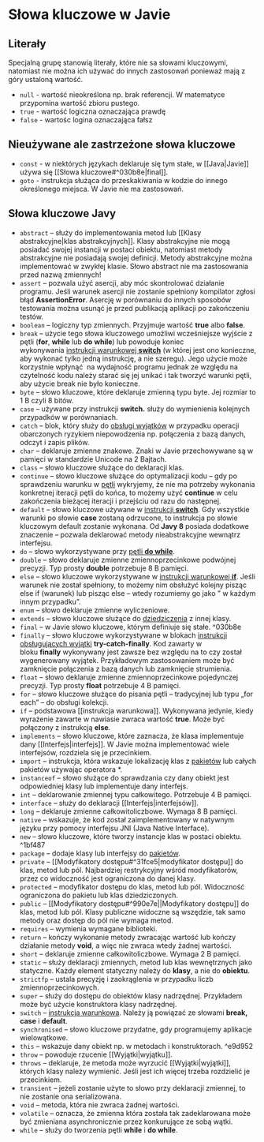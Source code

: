 # Słowa kluczowe w Javie
## Literały
Specjalną grupę stanowią literały, które nie sa słowami kluczowymi, natomiast nie można ich używać do innych zastosowań ponieważ mają z góry ustaloną wartość.
- `null` - wartość nieokreślona np. brak referencji. W matematyce przypomina wartość zbioru pustego.
- `true` - wartość logiczna oznaczająca prawdę
- `false` - wartośc logina oznaczająca fałsz
## Nieużywane ale zastrzeżone słowa kluczowe
- `const` - w niektórych językach deklaruje się tym stałe, w [[Java|Javie]] używa się [[Słowa kluczowe#^030b8e|final]].
- `goto` - instrukcja służąca do przeskakiwania w kodzie do innego określonego miejsca. W Javie nie ma zastosowań.
## Słowa kluczowe Javy
-   `abstract` – służy do implementowania metod lub [[Klasy abstrakcyjne|klas abstrakcyjnych]]. Klasy abstrakcyjne nie mogą posiadać swojej instancji w postaci obiektu, natomiast metody abstrakcyjne nie posiadają swojej definicji. Metody abstrakcyjne można implementować w zwykłej klasie. Słowo abstract nie ma zastosowania przed nazwą zmiennych!
-   `assert` – pozwala użyć asercji, aby móc skontrolować działanie programu. Jeśli warunek asercji nie zostanie spełniony kompilator zgłosi błąd **AssertionError**. Asercję w porównaniu do innych sposobów testowania można usunąć je przed publikacją aplikacji po zakończeniu testów.
-   `boolean` – logiczny typ zmiennych. Przyjmuje wartość **true** albo **false**.
-   `break` – użycie tego słowa kluczowego umożliwi wcześniejsze wyjście z pętli (**for**, **while** lub **do** **while**) lub powoduje koniec wykonywania [instrukcji warunkowej **switch**](https://programistajava.pl/java-petle-i-przeplyw-sterowania/) (w której jest ono konieczne, aby wykonać tylko jedną instrukcję, a nie szeregu). Jego użycie może korzystnie wpłynąć  na wydajność programu jednak ze względu na czytelność kodu należy starać się jej unikać i tak tworzyć warunki pętli, aby użycie break nie było konieczne.
-   `byte` – słowo kluczowe, które deklaruje zmienną typu byte. Jej rozmiar to 1 B czyli 8 bitów.
-   `case` – używane przy instrukcji **switch.** służy do wymienienia kolejnych przypadków w porównaniach.
-   `catch` – blok, który służy do [obsługi wyjątków](https://programistajava.pl/wyjatki-rzucanie-i-przechwytywanie/) w przypadku operacji obarczonych ryzykiem niepowodzenia np. połączenia z bazą danych, odczyt i zapis plików.
-   `char` – deklaruje zmienne znakowe. Znaki w Javie przechowywane są w pamięci w standardzie Unicode na 2 Bajtach.
-   `class` – słowo kluczowe służące do deklaracji klas.
-   `continue` – słowo kluczowe służące do optymalizacji kodu – gdy po sprawdzeniu warunku w [pętli](https://programistajava.pl/java-petle-i-przeplyw-sterowania/) wykryjemy, że nie ma potrzeby wykonania konkretnej iteracji pętli do końca, to możemy użyć **continue** w celu zakończenia bieżącej iteracji i przejściu od razu do następnej.
-   `default` – słowo kluczowe używane w [instrukcji **switch**](https://programistajava.pl/java-petle-i-przeplyw-sterowania/). Gdy wszystkie warunki po słowie **case** zostaną odrzucone, to instrukcja po słowie kluczowym default zostanie wykonana. Od **Javy 8** posiada dodatkowe znaczenie – pozwala deklarować metody nieabstrakcyjne wewnątrz interfejsu.
-   `do` – słowo wykorzystywane przy [pętli **do while**](https://programistajava.pl/java-petle-i-przeplyw-sterowania/).
-   `double` – słowo deklaruje zmienne zmiennoprzecinkowe podwójnej precyzji. Typ prosty **double** potrzebuje 8 B pamięci.
-   `else` – słowo kluczowe wykorzystywane w [instrukcji warunkowej **if**](https://programistajava.pl/java-petle-i-przeplyw-sterowania/). Jeśli warunek nie został spełniony, to możemy nim obsłużyć kolejny pisząc else if (warunek) lub pisząc else – wtedy rozumiemy go jako ” w każdym innym przypadku”.
-   `enum` – słowo deklaruje zmienne wyliczeniowe.
-   `extends` – słowo kluczowe służące do [dziedziczenia](https://programistajava.pl/programowanie-obiektowe-dziedziczenie/) z innej klasy.
-   `final` – w Javie słowo kluczowe, którym definiuje się stałe. ^030b8e
-   `finally` – słowo kluczowe wykorzystywane w blokach [instrukcji obsługujących wyjątki](https://programistajava.pl/wyjatki-rzucanie-i-przechwytywanie/) **try-catch-finally**. Kod zawarty w bloku **finally** wykonywany jest zawsze bez względu na to czy został wygenerowany wyjątek. Przykładowym zastosowaniem może być zamknięcie połączenia z bazą danych lub zamknięcie strumienia.
-   `float` – słowo deklaruje zmienne zmiennoprzecinkowe pojedynczej precyzji. Typ prosty **float** potrzebuje 4 B pamięci.
-   `for` – słowo kluczowe służące do pisania pętli – tradycyjnej lub typu „for each” – do obsługi kolekcji.
-   `if` – podstawowa [[instrukcja warunkowa]]. Wykonywana jedynie, kiedy wyrażenie zawarte w nawiasie zwraca wartość **true**. Może być połączony z instrukcją **else**.
-   `implements` – słowo kluczowe, które zaznacza, że klasa implementuje dany [[Interfejs|interfejs]]. W Javie można implementować wiele interfejsów, rozdziela się je przecinkiem.
-   `import` – instrukcja, która wskazuje lokalizację klas z [pakietów](https://programistajava.pl/programowanie-obiektowe-w-javie-modyfikatory-dostepu-pakiety/) lub całych pakietów używając operatora *.
-   `instanceof` – słowo służące do sprawdzania czy dany obiekt jest odpowiedniej klasy lub implementuje dany interfejs.
-   `int` – deklarowanie zmiennej typu całkowitego. Potrzebuje 4 B pamięci.
-   `interface` – służy do deklaracji [[Interfejs|interfejsów]].
-   `long` – deklaruje zmienne całkowitoliczbowe. Wymaga 8 B pamięci.
-   `native` – wskazuje, że kod został zaimplementowany w natywnym języku przy pomocy interfejsu JNI (Java Native Interface).
-   `new` – słowo kluczowe, które tworzy instancje klas w postaci obiektu. ^1bf487
-   `package` – dodaje klasy lub interfejsy do [pakietów](https://programistajava.pl/programowanie-obiektowe-w-javie-modyfikatory-dostepu-pakiety/).
-   `private` – [[Modyfikatory dostępu#^31fce5|modyfikator dostępu]] do klas, metod lub pól. Najbardziej restrykcyjny wśród modyfikatorów, przez co widoczność jest ograniczona do danej klasy.
-   `protected` – modyfikator dostępu do klas, metod lub pól. Widoczność ograniczona do pakietu lub klas dziedziczonych.
-   `public` – [[Modyfikatory dostępu#^990e7e||Modyfikatory dostępu]] do klas, metod lub pól. Klasy publiczne widoczne są wszędzie, tak samo metody oraz dostęp do pól nie wymaga metod.
-   `requires` – wymienia wymagane biblioteki.
-   `return` – kończy wykonanie metody zwracając wartość lub kończy działanie metody **void**, a więc nie zwraca wtedy żadnej wartości.
-   `short` – deklaruje zmienne całkowitoliczbowe. Wymaga 2 B pamięci.
-   `static` – służy deklaracji zmiennych, metod lub klas wewnętrznych jako statyczne. Każdy element statyczny należy do **klasy**, a nie do **obiektu**.
-   `strictfp` – ustala precyzję i zaokrąglenia w przypadku liczb zmiennoprzecinkowych.
-   `super` – służy do dostępu do obiektów klasy nadrzędnej. Przykładem może być użycie konstruktora klasy nadrzędnej.
-   `switch` – [instrukcja warunkowa](https://programistajava.pl/java-petle-i-przeplyw-sterowania/). Należy ją powiązać ze słowami **break, case** i **default**.
-   `synchronised` – słowo kluczowe przydatne, gdy programujemy aplikacje wielowątkowe.
-   `this` – wskazuje dany obiekt np. w metodach i konstruktorach. ^e9d952
-   `throw` – powoduje rzucenie [[Wyjątki|wyjątku]].
-   `throws` – deklaruje, że metoda może wyrzucić [[Wyjątki|wyjątki]], których klasy należy wymienić. Jeśli jest ich więcej trzeba rozdzielić je przecinkiem.
-   `transient` – jeżeli zostanie użyte to słowo przy deklaracji zmiennej, to nie zostanie ona serializowana.
-   `void` – metoda, która nie zwraca żadnej wartości.
-   `volatile` – oznacza, że zmienna która została tak zadeklarowana może być zmieniana asynchronicznie przez konkurujące ze sobą wątki.
-   `while` – służy do tworzenia pętli **while** i **do while**.